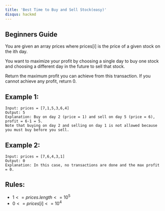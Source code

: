 ```yaml
---
title: 'Best Time to Buy and Sell Stock(easy)'
disqus: hackmd
---
```


## Beginners Guide

You are given an array prices where prices[i] is the price of a given stock on the ith day.

You want to maximize your profit by choosing a single day to buy one stock and choosing a different day in the future to sell that stock.

Return the maximum profit you can achieve from this transaction. If you cannot achieve any profit, return 0.


Example 1:
---
```go=
Input: prices = [7,1,5,3,6,4]
Output: 5
Explanation: Buy on day 2 (price = 1) and sell on day 5 (price = 6), profit = 6-1 = 5.
Note that buying on day 2 and selling on day 1 is not allowed because you must buy before you sell.
```

Example 2:
---
```go=
Input: prices = [7,6,4,3,1]
Output: 0
Explanation: In this case, no transactions are done and the max profit = 0.
```

Rules:
---
* $1 <= prices.length <= 10^5$
* $0 <= prices[i] <= 10^4$